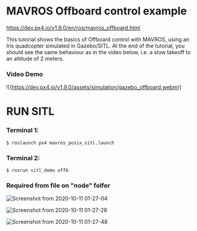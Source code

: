 # MAVROS Offboard control example

https://dev.px4.io/v1.9.0/en/ros/mavros_offboard.html

This tutorial shows the basics of Offboard control with MAVROS, using an Iris quadcopter simulated in Gazebo/SITL. At the end of the tutorial, you should see the same behaviour as in the video below, i.e. a slow takeoff to an altitude of 2 meters.

### Video Demo 
![(https://dev.px4.io/v1.9.0/assets/simulation/gazebo_offboard.webm)]


# RUN SITL
### Terminal 1:
```shell
$ roslaunch px4 mavros_posix_sitl.launch
```
### Terminal 2:
```shell
$ rosrun sitl_demo offb
```

### Required from file on "node" folfer

![Screenshot from 2020-10-11 01-27-04](https://user-images.githubusercontent.com/69444682/95662422-0fd0af80-0b61-11eb-8248-c51763c3f20a.png)

![Screenshot from 2020-10-11 01-27-28](https://user-images.githubusercontent.com/69444682/95662423-1101dc80-0b61-11eb-8ef9-6f2be1c4cf71.png)

![Screenshot from 2020-10-11 01-27-48](https://user-images.githubusercontent.com/69444682/95662424-119a7300-0b61-11eb-8382-3fb7747f1ba9.png)
